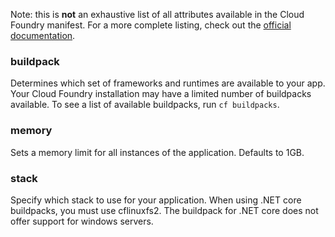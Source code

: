 ﻿Note: this is **not** an exhaustive list of all attributes available in the Cloud Foundry manifest. For a more complete listing, check out the [official documentation](https://docs.cloudfoundry.org/devguide/deploy-apps/manifest.html).

### buildpack

Determines which set of frameworks and runtimes are available to your app. Your Cloud Foundry installation may have a limited number of buildpacks available. To see a list of available buildpacks, run `cf buildpacks`.

### memory

Sets a memory limit for all instances of the application. Defaults to 1GB.

### stack

Specify which stack to use for your application. When using .NET core buildpacks, you must use cflinuxfs2. The buildpack for .NET core does not offer support for windows servers.
